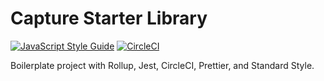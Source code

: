 # Capture Starter Library

[![JavaScript Style Guide](https://img.shields.io/badge/code_style-standard-brightgreen.svg)](https://standardjs.com)
[![CircleCI](https://img.shields.io/circleci/project/github/teamsteamdev/capture-pdf-text-api.svg)](https://circleci.com/gh/teamsteamdev/capture-pdf-text-api/tree/master)

Boilerplate project with Rollup, Jest, CircleCI, Prettier, and Standard Style.
